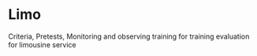 # Limo
Criteria, Pretests, Monitoring and observing training for training evaluation for limousine service
